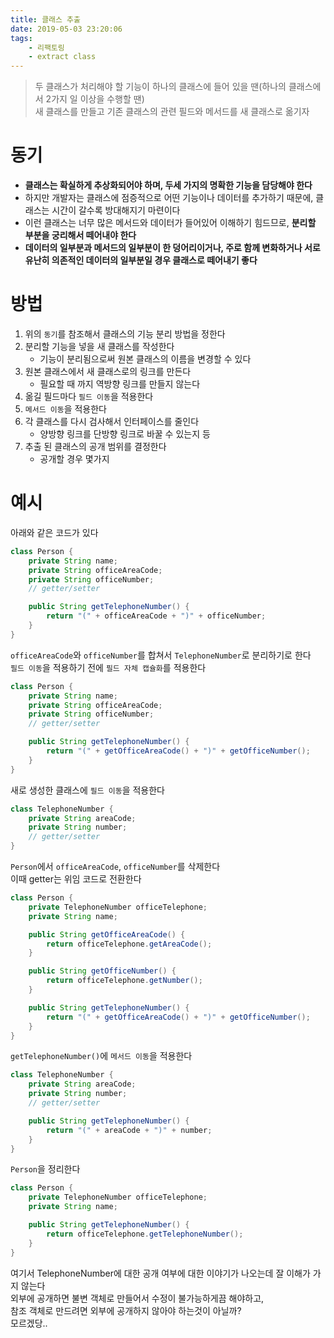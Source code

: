 ```yaml
---
title: 클래스 추출
date: 2019-05-03 23:20:06
tags:
    - 리팩토링
    - extract class
---
```


> 두 클래스가 처리해야 할 기능이 하나의 클래스에 들어 있을 땐(하나의 클래스에서 2가지 일 이상을 수행할 땐)  
> 새 클래스를 만들고 기존 클래스의 관련 필드와 메서드를 새 클래스로 옮기자  

# 동기
- **클래스는 확실하게 추상화되어야 하며, 두세 가지의 명확한 기능을 담당해야 한다**
- 하지만 개발자는 클래스에 점증적으로 어떤 기능이나 데이터를 추가하기 때문에, 클래스는 시간이 갈수록 방대해지기 마련이다
- 이런 클래스는 너무 많은 메서드와 데이터가 들어있어 이해하기 힘드므로, **분리할 부분을 궁리해서 떼어내야 한다**
- **데이터의 일부분과 메서드의 일부분이 한 덩어리이거나, 주로 함께 변화하거나 서로 유난히 의존적인 데이터의 일부분일 경우 클래스로 떼어내기 좋다**

# 방법
1. 위의 `동기`를 참조해서 클래스의 기능 분리 방법을 정한다
2. 분리할 기능을 넣을 새 클래스를 작성한다
    - 기능이 분리됨으로써 원본 클래스의 이름을 변경할 수 있다
3. 원본 클래스에서 새 클래스로의 링크를 만든다
    - 필요할 때 까지 역방향 링크를 만들지 않는다
4. 옮길 필드마다 `필드 이동`을 적용한다
5. `메서드 이동`을 적용한다
6. 각 클래스를 다시 검사해서 인터페이스를 줄인다
    - 양방향 링크를 단방향 링크로 바꿀 수 있는지 등
7. 추출 된 클래스의 공개 범위를 결정한다
    - 공개할 경우 몇가지 

# 예시
아래와 같은 코드가 있다  
```java
class Person {
    private String name;
    private String officeAreaCode;
    private String officeNumber;
    // getter/setter

    public String getTelephoneNumber() {
        return "(" + officeAreaCode + ")" + officeNumber;
    }
}
```

`officeAreaCode`와 `officeNumber`를 합쳐서 `TelephoneNumber`로 분리하기로 한다  
`필드 이동`을 적용하기 전에 `필드 자체 캡슐화`를 적용한다  
```java
class Person {
    private String name;
    private String officeAreaCode;
    private String officeNumber;
    // getter/setter

    public String getTelephoneNumber() {
        return "(" + getOfficeAreaCode() + ")" + getOfficeNumber();
    }
}
```

새로 생성한 클래스에 `필드 이동`을 적용한다  
```java
class TelephoneNumber {
    private String areaCode;
    private String number;
    // getter/setter
}
```

`Person`에서 `officeAreaCode`, `officeNumber`를 삭제한다  
이때 getter는 위임 코드로 전환한다
```java
class Person {
    private TelephoneNumber officeTelephone;
    private String name;

    public String getOfficeAreaCode() {
        return officeTelephone.getAreaCode();
    }

    public String getOfficeNumber() {
        return officeTelephone.getNumber();
    }

    public String getTelephoneNumber() {
        return "(" + getOfficeAreaCode() + ")" + getOfficeNumber();
    }
}
```

`getTelephoneNumber()`에 `메서드 이동`을 적용한다  
```java
class TelephoneNumber {
    private String areaCode;
    private String number;
    // getter/setter

    public String getTelephoneNumber() {
        return "(" + areaCode + ")" + number;
    }
}
```

`Person`을 정리한다  
```java
class Person {
    private TelephoneNumber officeTelephone;
    private String name;

    public String getTelephoneNumber() {
        return officeTelephone.getTelephoneNumber();
    }
}
```

여기서 TelephoneNumber에 대한 공개 여부에 대한 이야기가 나오는데 잘 이해가 가지 않는다  
외부에 공개하면 불변 객체로 만들어서 수정이 불가능하게끔 해야하고,  
참조 객체로 만드려면 외부에 공개하지 않아야 하는것이 아닐까?  
모르겠당..  

<!-- more -->
